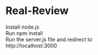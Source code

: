 # Real-Review
<p>Install node.js<br>
Run npm install<br>
Run the server.js file and redirect to<br>
http://localhost:3000</p>
